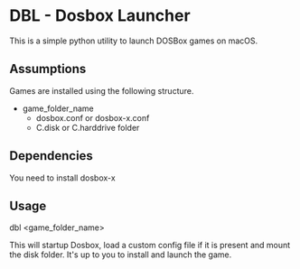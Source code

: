 # DBL - Dosbox Launcher

This is a simple python utility to launch DOSBox games on macOS.

## Assumptions

Games are installed using the following structure.

- game_folder_name
  - dosbox.conf or dosbox-x.conf
  - C.disk or C.harddrive folder

## Dependencies

You need to install dosbox-x

## Usage

dbl <game_folder_name>

This will startup Dosbox, load a custom config file if it is present and mount the disk folder.
It's up to you to install and launch the game.


